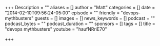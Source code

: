 +++
Description = ""
aliases = []
author = "Matt"
categories = []
date = "2014-02-10T09:56:24-05:00"
episode = ""
friendly = "devops-mythbusters"
guests = []
images = []
news_keywords = []
podcast = ""
podcast_bytes = ""
podcast_duration = ""
sponsors = []
tags = []
title = "devops mythbusters"
youtube = "haufNRriE70"

+++

